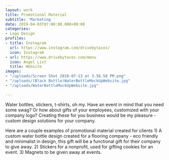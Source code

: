 ```yaml
---
layout: work
title: Promotional Material
subtitle: 'Marketing '
date: 2019-04-03T07:00:00.000+00:00
categories:
- Logo Design
profiles:
- title: Instagram
  url: https://www.instagram.com/drivebytacos/
  icon: Instagram
- url: https://www.drivebytacos.com/menu
  icon: Angel List
  title: Website
images:
- "/uploads/Screen Shot 2018-07-13 at 3.58.58 PM.png"
- "/uploads/(Black Bottle)WaterBottleMockUpWebsite.jpg"
- "/uploads/WaterBottleMockUpWebsite.jpg"

---
```

Water bottles, stickers, t-shirts, oh my. Have an event in mind that you need some swag? Or how about gifts of your employees, customized with your company logo? Creating these for you business would be my pleasure - custom design solutions for your company.

Here are a couple examples of promotional material created for clients 1) A custom water bottle design created for a flooring company - eco friendly and minimalist in design, this gift will be a functional gift for their company to give away. 2) Stickers for a nonprofit, used for gifting cookies for an event. 3) Magnets to be given away at events.